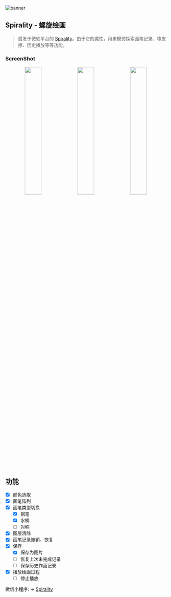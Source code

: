 ![banner](https://user-images.githubusercontent.com/9360037/40588027-fddd37ce-6209-11e8-9656-768b9390f2e5.jpg)

## Spirality - 螺旋绘画
> 启发于微软平台的 [Spirality](https://www.microsoft.com/en-us/store/p/spirality/9pgtlzjj1rs6)。由于它的魔性，用来模仿探索画笔记录、橡皮擦、历史播放等等功能。

### ScreenShot

<p align="center">
<img width=32% src="https://user-images.githubusercontent.com/9360037/40588195-56065348-620c-11e8-8868-5a630d9684d5.jpeg"> <img width=32% src="https://user-images.githubusercontent.com/9360037/40588196-565816ce-620c-11e8-8ff0-0f3292e9da4d.jpeg"> <img width=32% src="https://user-images.githubusercontent.com/9360037/40586865-7e5eb9e6-61fa-11e8-8ade-a3e0e22eee34.png">
</p>

## 功能
- [x] 颜色选取
- [x] 画笔阵列
- [x] 画笔类型切换
	- [x] 钢笔 
	- [x] 水桶 
	- [ ] 对称 
- [x] 图层清除
- [x] 画笔记录撤销、恢复
- [x] 保存
	- [x] 保存为图片
	- [ ] 恢复上次未完成记录
	- [ ] 保存历史作画记录
- [x] 播放绘画过程
	- [ ]	停止播放

微信小程序: => [Spirality](https://github.com/ZhipingYang/Spirality/tree/mini_pro)

